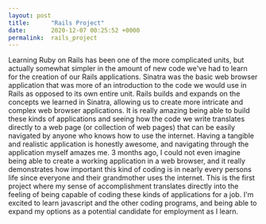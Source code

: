 ```yaml
---
layout: post
title:      "Rails Project"
date:       2020-12-07 00:25:52 +0000
permalink:  rails_project
---
```



Learning Ruby on Rails has been one of the more complicated units, but actually somewhat simpler in the amount of new code we've had to learn for the creation of our Rails applications.  Sinatra was the basic web browser application that was more of an introduction to the code we would use in Rails as opposed to its own entire unit.  Rails builds and expands on the concepts we learned in Sinatra, allowing us to create more intricate and complex web browser applications.  It is really amazing being able to build these kinds of applications and seeing how the code we write translates directly to a web page (or collection of web pages) that can be easily navigated by anyone who knows how to use the internet. Having a tangible and realistic application is honestly awesome, and navigating through the application myself amazes me.  3 months ago, I could not even imagine being able to create a working application in a web browser, and it really demonstrates how important this kind of coding is in nearly every persons life since everyone and their grandmother uses the internet.  This is the first project where my sense of accomplishment translates directly into the feeling of being capable of coding these kinds of applications for a job.  I'm excited to learn javascript and the other coding programs, and being able to expand my options as a potential candidate for employment as I learn.

